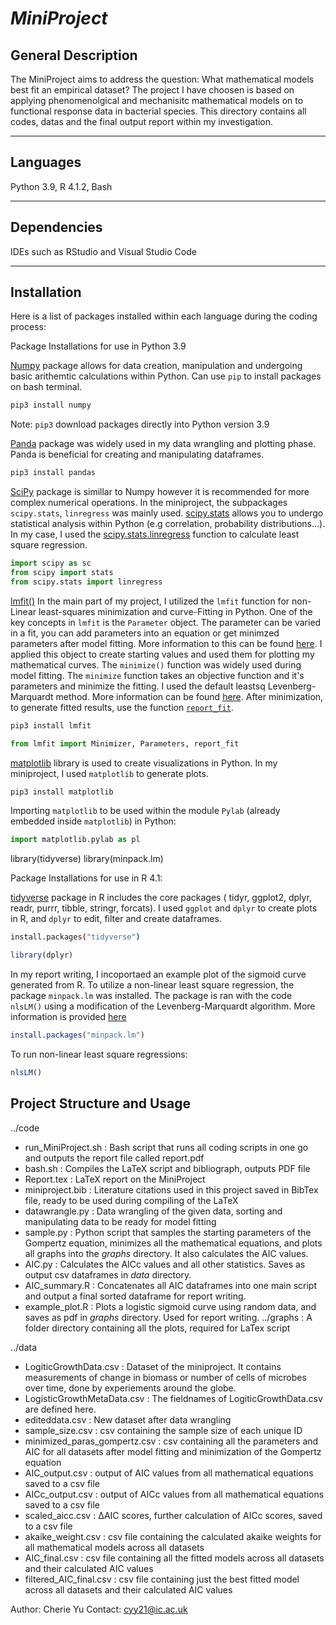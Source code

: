 # *MiniProject*


## General Description

The MiniProject aims to address the question: What mathematical models best fit an empirical dataset? The project I have choosen is based on applying phenomenolgical and mechanisitc mathematical models on to functional response data in bacterial species. This directory contains all codes, datas and the final output report within my investigation. 

***

## Languages
Python 3.9, R 4.1.2, Bash

***
## Dependencies
IDEs such as RStudio and Visual Studio Code 

***
## Installation
Here is a list of packages installed within each language during the coding process: 

Package Installations for use in Python 3.9 

[Numpy](https://numpy.org/) package allows for data creation, manipulation and undergoing basic arithemtic calculations within Python. 
Can use `pip` to install packages on bash terminal.  

```bash
pip3 install numpy
```
Note: `pip3` download packages directly into Python version 3.9

[Panda](https://pandas.pydata.org/docs/) package was widely used in my data wrangling and plotting phase. Panda is beneficial for creating and manipulating dataframes.

```bash
pip3 install pandas
```

[SciPy](https://scipy.org/) package is simillar to Numpy however it is recommended for more complex numerical operations. In the miniproject, the subpackages `scipy.stats`, `linregress` was mainly used. [scipy.stats](https://docs.scipy.org/doc/scipy/reference/stats.html) allows you to undergo statistical analysis within Python (e.g correlation, probability distributions...). In my case, I used the [scipy.stats.linregress](https://docs.scipy.org/doc/scipy/reference/generated/scipy.stats.linregress.html) function to calculate least square regression. 

```python
import scipy as sc
from scipy import stats 
from scipy.stats import linregress
```

[lmfit()](https://lmfit.github.io/lmfit-py/) In the main part of my project, I utilized the `lmfit` function for non-Linear least-squares minimization and curve-Fitting in Python. One of the key concepts in `lmfit` is the `Parameter` object. The parameter can be varied in a fit, you can add parameters into an equation or get minimzed parameters after model fitting. More information to this can be found [here](https://lmfit.github.io/lmfit-py/parameters.html#lmfit.parameter.Parameter). I applied this object to create starting values and used them for plotting my mathematical curves. The `minimize()` function was widely used during model fitting. The `minimize` function takes an objective function and it's parameters and minimize the fitting. I used the default leastsq Levenberg-Marquardt method. More information can be found [here](https://lmfit.github.io/lmfit-py/fitting.html#the-minimize-function). After minimization, to generate fitted results, use the function [`report_fit`](https://lmfit.github.io/lmfit-py/fitting.html#getting-and-printing-fit-reports). 

```bash
pip3 install lmfit
```
```python
from lmfit import Minimizer, Parameters, report_fit
```

[matplotlib](https://matplotlib.org/) library is used to create visualizations in Python. In my miniproject, I used `matplotlib` to generate plots. 
```bash
pip3 install matplotlib
```
Importing `matplotlib` to be used within the module `Pylab` (already embedded inside `matplotlib`) in Python:
```python
import matplotlib.pylab as pl
```   

library(tidyverse)
library(minpack.lm)

Package Installations for use in R 4.1:

[tidyverse](https://www.tidyverse.org/) package in R includes the core packages ( tidyr, ggplot2, dplyr, readr, purrr, tibble, stringr, forcats). I used `ggplot` and `dplyr` to create plots in R, and `dplyr` to edit, filter and create dataframes. 

```bash
install.packages("tidyverse")
```

```r
library(dplyr)
```

In my report writing, I incoportaed an example plot of the sigmoid curve generated from R. To utilize a non-linear least square regression, the package `minpack.lm` was installed. The package is ran with the code `nlsLM()` using a modification of the Levenberg-Marquardt algorithm. More information is provided [here](https://cran.r-project.org/web/packages/minpack.lm/index.html)

```r
install.packages("minpack.lm")
```
To run non-linear least square regressions: 
```r
nlsLM()
```

## Project Structure and Usage

../code

   - run_MiniProject.sh : Bash script that runs all coding scripts in one go and outputs the report file called report.pdf 
   - bash.sh : Compiles the LaTeX script and bibliograph, outputs PDF file
   - Report.tex : LaTeX report on the MiniProject
   - miniproject.bib : Literature citations used in this project saved in BibTex file, ready to be used during compiling of the LaTeX
   - datawrangle.py : Data wrangling of the given data, sorting and manipulating data to be ready for model fitting 
   - sample.py : Python script that samples the starting parameters of the Gompertz equation, minimizes all the mathematical equations, and plots all graphs into the *graphs* directory. It also calculates the AIC values. 
   - AIC.py : Calculates the AICc values and all other statistics. Saves as output csv dataframes in *data* directory.
   - AIC_summary.R : Concatenates all AIC dataframes into one main script and output a final sorted dataframe for report writing.
   - example_plot.R : Plots a logistic sigmoid curve using random data, and saves as pdf in *graphs* directory. Used for report writing. 
   ../graphs : A folder directory containing all the plots, required for LaTex script

../data
   - LogiticGrowthData.csv : Dataset of the miniproject. It contains measurements of change in biomass or number of cells of microbes over time, done by experiements around the globe. 
   - LogisticGrowthMetaData.csv : The fieldnames of LogiticGrowthData.csv are defined here.
   - editeddata.csv : New dataset after data wrangling 
   - sample_size.csv : csv containing the sample size of each unique ID
   - minimized_paras_gompertz.csv : csv containing all the parameters and AIC for all datasets after model fitting and minimization of the Gompertz equation
   - AIC_output.csv : output of AIC values from all mathematical equations saved to a csv file
   - AICc_output.csv : output of AICc values from all mathematical equations saved to a csv file
   - scaled_aicc.csv : ∆AIC scores, further calculation of AICc scores, saved to a csv file
   - akaike_weight.csv : csv file containing the calculated akaike weights for all mathematical models across all datasets
   - AIC_final.csv : csv file containing all the fitted models across all datasets and their calculated AIC values
   - filtered_AIC_final.csv : csv file containing just the best fitted model across all datasets and their calculated AIC values

Author: Cherie Yu
Contact: cyy21@ic.ac.uk
